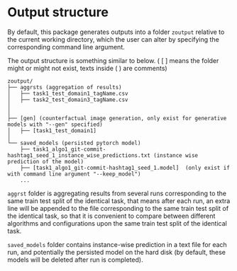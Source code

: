 # Output structure

By default, this package generates outputs into a folder `zoutput` relative to the current working directory, which the user can alter by specifying the corresponding command line argument.

The output structure is something similar to below. ( [ ] means the folder might or might not exist, texts inside ( ) are comments)

```
zoutput/
├── aggrsts (aggregation of results)
│   ├── task1_test_domain1_tagName.csv
│   ├── task2_test_domain3_tagName.csv
│   
│  
├── [gen] (counterfactual image generation, only exist for generative models with "--gen" specified)
│   ├── [task1_test_domain1]
│   
└── saved_models (persisted pytorch model)
    ├── task1_algo1_git-commit-hashtag1_seed_1_instance_wise_predictions.txt (instance wise prediction of the model)
    ├── [task1_algo1_git-commit-hashtag1_seed_1.model]  (only exist if with command line argument "--keep_model")
    ...
```

`aggrst` folder is aggregating results from several runs corresponding to the same train test split of the identical task, that means after each run, an extra line will be appended to the file corresponding to the same train test split of the identical task, so that it is convenient to compare between different algorithms and configurations upon the same train test split of the identical task.

`saved_models` folder contains instance-wise prediction in a text file for each run, and potentially the persisted model on the hard disk (by default, these models will be deleted after run is completed).
